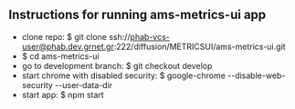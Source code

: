 ## Instructions for running ams-metrics-ui app

* clone repo: $ git clone ssh://phab-vcs-user@phab.dev.grnet.gr:222/diffusion/METRICSUI/ams-metrics-ui.git
* $ cd ams-metrics-ui
* go to development branch: $ git checkout develop
* start chrome with disabled security: $ google-chrome --disable-web-security --user-data-dir
* start app: $ npm start